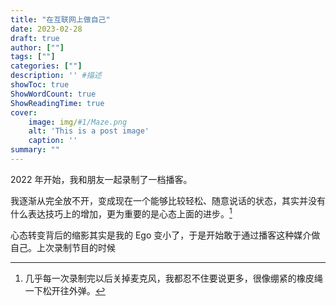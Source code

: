 ```yaml
---
title: "在互联网上做自己"
date: 2023-02-28  
draft: true
author: [""] 
tags: [""]
categories: [""]
description: '' #描述 
showToc: true
ShowWordCount: true
ShowReadingTime: true
cover:
    image: img/#1/Maze.png
    alt: 'This is a post image'
    caption: ''
summary: ""
---
```


2022 年开始，我和朋友一起录制了一档播客。

我逐渐从完全放不开，变成现在一个能够比较轻松、随意说话的状态，其实并没有什么表达技巧上的增加，更为重要的是心态上面的进步。[^1]

心态转变背后的缩影其实是我的 Ego 变小了，于是开始敢于通过播客这种媒介做自己。上次录制节目的时候

[^1]: 几乎每一次录制完以后关掉麦克风，我都忍不住要说更多，很像绷紧的橡皮绳一下松开往外弹。